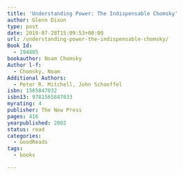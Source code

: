 ```yaml
---
title: 'Understanding Power: The Indispensable Chomsky'
author: Glenn Dixon
type: post
date: 2018-07-28T15:09:53+00:00
url: /understanding-power-the-indispensable-chomsky/
Book Id:
  - 194805
bookauthor: Noam Chomsky
Author l-f:
  - Chomsky, Noam
Additional Authors:
  - Peter R. Mitchell, John Schoeffel
isbn: 1565847032
isbn13: 9781565847033
myrating: 4
publisher: The New Press
pages: 416
yearpublished: 2002
status: read
categories:
  - GoodReads
tags:
  - books

---
```

